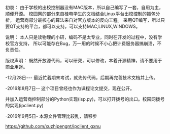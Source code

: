 初衷：
由于学校的出校控制器没有MAC版本，所以自己编写了一套，自用为主，顺便开源。
校园网的部分来自桂电学生的文档结合Linux平台出校控制的抓包分析，
运营商部分最核心的算法来自对官方版本的反向工程。
采用QT编写，所以只要QT支持的平台，都可以支持，可以支持MAC,LINUX,WINDOWS。

说明：
本人只是读物理的小研，编码不是太专业，同时在开发的过程中，没有学校官方支持，
所以可能存在Bug，万一用的时候不小心把计费服务器搞崩溃，不负责任。

版权声明：
既然开放源代码，可以研究，可以修改，本着开源精神，请不要用于商业用途。

-12月28日---
最近忙着期末考试，就先传代码，后期再完善技术文档并上传。

-2016年8月7日--
这个项目曾经也作为课程论文提交，现在公开。

并加入运营商控制部分的Python实现(isp.py)，可以打开拨号的出口。校园网拨号的实现(ipclient.py)

-2016年9月5日-
本源文件管理比较乱，请移步

https://github.com/xuzhipengnt/ipclient_gxnu
